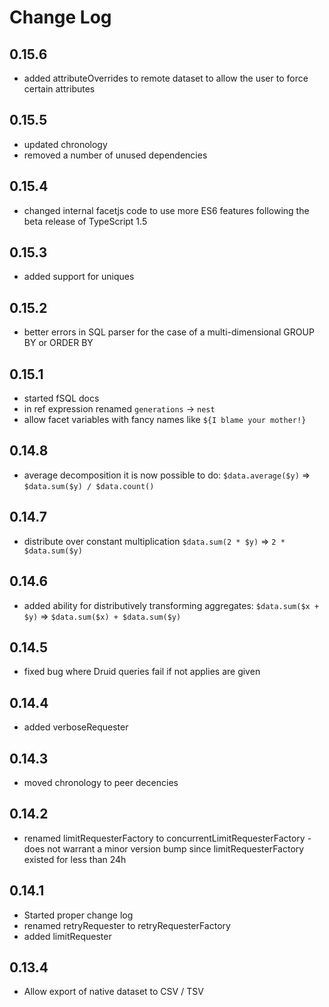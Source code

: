 # Change Log

## 0.15.6

* added attributeOverrides to remote dataset to allow the user to force certain attributes

## 0.15.5

* updated chronology
* removed a number of unused dependencies

## 0.15.4

* changed internal facetjs code to use more ES6 features following the beta release of TypeScript 1.5

## 0.15.3

* added support for uniques

## 0.15.2

* better errors in SQL parser for the case of a multi-dimensional GROUP BY or ORDER BY

## 0.15.1

* started fSQL docs
* in ref expression renamed `generations` -> `nest`
* allow facet variables with fancy names like `${I blame your mother!}`

## 0.14.8

* average decomposition it is now possible to do: `$data.average($y)` => `$data.sum($y) / $data.count()`

## 0.14.7

* distribute over constant multiplication `$data.sum(2 * $y)` => `2 * $data.sum($y)`

## 0.14.6

* added ability for distributively transforming aggregates: `$data.sum($x + $y)` => `$data.sum($x) + $data.sum($y)`

## 0.14.5

* fixed bug where Druid queries fail if not applies are given

## 0.14.4

* added verboseRequester

## 0.14.3

* moved chronology to peer decencies

## 0.14.2

* renamed limitRequesterFactory to concurrentLimitRequesterFactory - does not warrant a minor version bump since limitRequesterFactory existed for less than 24h

## 0.14.1

* Started proper change log
* renamed retryRequester to retryRequesterFactory
* added limitRequester

## 0.13.4

* Allow export of native dataset to CSV / TSV
